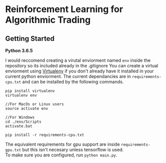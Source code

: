 # Reinforcement Learning for Algorithmic Trading

## Getting Started
**Python 3.6.5**    

I would reccomend creating a virutal enviorment named `env` inside the repository so its included already in the .gitignore
You can create a virtual enviorment using [Virtualenv]("https://virtualenv.pypa.io/en/latest/") if you don't already have it installed in your current python enviorment.  The current dependancies are in `requirements-cpu.txt` and can be installed by the following commands.  
```
pip install virtualenv
virtualenv env

//For MacOs or Linux users
source activate env

//For Windows
cd ./env/Scripts
activate.bat

pip install -r requirements-cpu.txt
```  
The equivalent requirements for gpu support are inside `requirements-gpu.txt` but this isn't necesary unless tensorflow is used.  
To make sure you are configured, run `python main.py`.  

